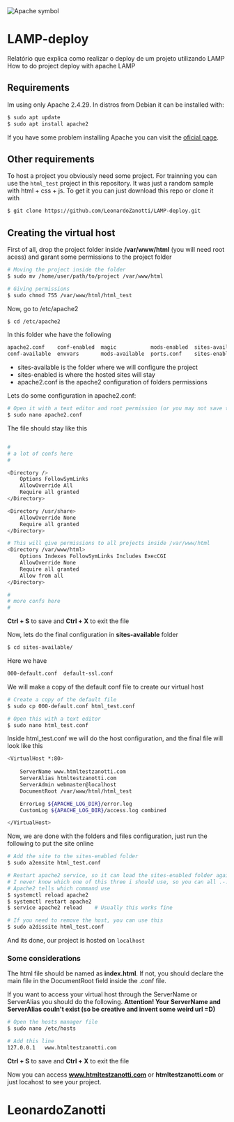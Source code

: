<img src="https://miro.medium.com/max/4096/1*6rDcIgFJQldloIERiUSmzw.png" alt="Apache symbol">

# LAMP-deploy
Relatório que explica como realizar o deploy de um projeto utilizando LAMP <br />
How to do project deploy with apache LAMP

## Requirements
Im using only Apache 2.4.29. In distros from Debian it can be installed with:
```bash
$ sudo apt update
$ sudo apt install apache2
```
If you have some problem installing Apache you can visit the [oficial page](https://httpd.apache.org/download.cgi).

## Other requirements
To host a project you obviously need some project. For trainning you can use the `html_test` project in this repository. It was just a random sample with html + css + js.
To get it you can just download this repo or clone it with
```bash
$ git clone https://github.com/LeonardoZanotti/LAMP-deploy.git
```

## Creating the virtual host
First of all, drop the project folder inside **/var/www/html** (you will need root acess) and garant some permissions to the project folder
```bash
# Moving the project inside the folder
$ sudo mv /home/user/path/to/project /var/www/html

# Giving permissions
$ sudo chmod 755 /var/www/html/html_test
```

Now, go to /etc/apache2
```bash
$ cd /etc/apache2
```

In this folder whe have the following
```bash
apache2.conf    conf-enabled  magic           mods-enabled  sites-available
conf-available  envvars       mods-available  ports.conf    sites-enabled
```

* sites-available is the folder where we will configure the project
* sites-enabled is where the hosted sites will stay
* apache2.conf is the apache2 configuration of folders permissions

Lets do some configuration in apache2.conf:
```bash
# Open it with a text editor and root permission (or you may not save the file)
$ sudo nano apache2.conf
```

The file should stay like this
```bash

#
# a lot of confs here
#

<Directory />
	Options FollowSymLinks
	AllowOverride All
	Require all granted
</Directory>

<Directory /usr/share>
	AllowOverride None
	Require all granted
</Directory>

# This will give permissions to all projects inside /var/www/html
<Directory /var/www/html>
	Options Indexes FollowSymLinks Includes ExecCGI
	AllowOverride None
	Require all granted
	Allow from all
</Directory>

#
# more confs here
#
```

**Ctrl + S** to save and **Ctrl + X** to exit the file

Now, lets do the final configuration in **sites-available** folder
```bash
$ cd sites-available/
```

Here we have
```bash
000-default.conf  default-ssl.conf
```

We will make a copy of the default conf file to create our virtual host
```bash
# Create a copy of the default file
$ sudo cp 000-default.conf html_test.conf

# Open this with a text editor
$ sudo nano html_test.conf
```

Inside html_test.conf we will do the host configuration, and the final file will look like this
```bash
<VirtualHost *:80>
	
    ServerName www.htmltestzanotti.com
    ServerAlias htmltestzanotti.com
    ServerAdmin webmaster@localhost
    DocumentRoot /var/www/html/html_test

    ErrorLog ${APACHE_LOG_DIR}/error.log
    CustomLog ${APACHE_LOG_DIR}/access.log combined

</VirtualHost>
```

Now, we are done with the folders and files configuration, just run the following to put the site online
```bash
# Add the site to the sites-enabled folder
$ sudo a2ensite html_test.conf

# Restart apache2 service, so it can load the sites-enabled folder again
# I never know which one of this three i should use, so you can all .-.
# Apache2 tells which command use
$ systemctl reload apache2
$ systemctl restart apache2
$ service apache2 reload    # Usually this works fine

# If you need to remove the host, you can use this
$ sudo a2dissite html_test.conf
```

And its done, our project is hosted on `localhost`

### Some considerations
The html file should be named as **index.html**. If not, you should declare the main file in the DocumentRoot field inside the .conf file.

If you want to access your virtual host through the ServerName or ServerAlias you should do the following.
**Attention! Your ServerName and ServerAlias couln't exist (so be creative and invent some weird url =D)**
```bash
# Open the hosts manager file
$ sudo nano /etc/hosts

# Add this line
127.0.0.1   www.htmltestzanotti.com
```

**Ctrl + S** to save and **Ctrl + X** to exit the file

Now you can access **www.htmltestzanotti.com** or **htmltestzanotti.com** or just locahost to see your project.

# LeonardoZanotti